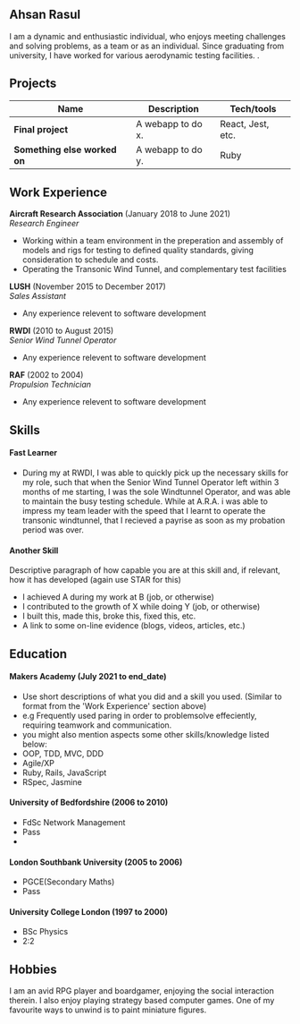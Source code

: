 ## Ahsan Rasul

I am a dynamic and enthusiastic individual, who enjoys meeting challenges and solving problems, as a team or as an individual. Since graduating from university, I have worked for various aerodynamic testing facilities. .

## Projects

| Name                         | Description       | Tech/tools        |
| ---------------------------- | ----------------- | ----------------- |
| **Final project**            | A webapp to do x. | React, Jest, etc. |
| **Something else worked on** | A webapp to do y. | Ruby              |

## Work Experience

**Aircraft Research Association** (January 2018 to June 2021)  
_Research Engineer_

- Working within a team environment in the preperation and assembly of models and rigs for testing to defined quality standards, giving consideration to schedule and costs.
- Operating the Transonic Wind Tunnel, and complementary test facilities

**LUSH** (November 2015 to December 2017)  
_Sales Assistant_

- Any experience relevent to software development

**RWDI** (2010 to August 2015)  
_Senior Wind Tunnel Operator_

- Any experience relevent to software development

**RAF** (2002 to 2004)  
_Propulsion Technician_

- Any experience relevent to software development

## Skills

#### Fast Learner

- During my at RWDI, I was able to quickly pick up the necessary skills for my role, such that when the Senior Wind Tunnel Operator left within 3 months of me starting, I was the sole Windtunnel Operator, and was able to maintain the busy testing schedule. While at A.R.A. i was able to impress my team leader with the speed that I learnt to operate the transonic windtunnel, that I recieved a payrise as soon as my probation period was over. 


#### Another Skill

Descriptive paragraph of how capable you are at this skill and, if relevant, how it has developed (again use STAR for this)

- I achieved A during my work at B (job, or otherwise)
- I contributed to the growth of X while doing Y (job, or otherwise)
- I built this, made this, broke this, fixed this, etc.
- A link to some on-line evidence (blogs, videos, articles, etc.)

## Education

#### Makers Academy (July 2021 to end_date)
- Use short descriptions of what you did and a skill you used. (Similar to format from the 'Work Experience' section above)
- e.g Frequently used paring in order to problemsolve effeciently, requiring teamwork and communication.
- you might also mention aspects some other skills/knowledge listed below: 
- OOP, TDD, MVC, DDD
- Agile/XP
- Ruby, Rails, JavaScript
- RSpec, Jasmine

#### University of Bedfordshire (2006 to 2010)

- FdSc Network Management
- Pass
- 

#### London Southbank University (2005 to 2006)

- PGCE(Secondary Maths)
- Pass

#### University College London (1997 to 2000)

- BSc Physics
- 2:2

## Hobbies

I am an avid RPG player and boardgamer, enjoying the social interaction therein. I also enjoy playing strategy based computer games. One of my favourite ways to unwind is to paint miniature figures. 
